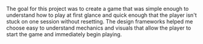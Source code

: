 The goal for this project was to create a game that was simple enough to understand how to play at first glance and quick
enough that the player isn't stuck on one session without resetting. The design frameworks helped me choose easy to
understand mechanics and visuals that allow the player to start the game and immediately begin playing.